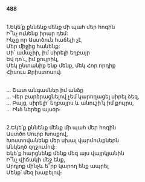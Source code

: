 **488**

\
1.Եկե՛ք քննենք մենք մի պահ մեր հոգին\
Ի՞նչ ունենք իրար դեմ:\
Ինչը որ Աստծուն հաճելի չէ,\
Մեր միջից հանենք:\
Մի՛ ամաչիր, իմ սիրելի եղբայր\
Եվ դո՛ւ, իմ քույրիկ,\
Մեկ ընտանիք ենք մենք, մեկ Հոր որդիք\
Հիսուս Քրիստոսով։

\
 ... Շատ անգամներ իմ անձը\
 ... Վեր բարձրացնելով չեմ կարողացել սիրել ձեզ,\
 ... Բայց, սիրելի՛ եղբայրս և անուշի՛կ իմ քույրս,\
 ... Ինձ ներեք այսօր։

\
2.Եկե՛ք քննենք մենք մի պահ մեր հոգին\
Աստծո Սուրբ Խոսքով,\
Խոստովանենք մեր սխալ վարմունքներն\
Անկեղծ զղջումով։\
Եկե՛ք հարցնենք մենք մեզ այս վայրկյանին\
Ի՞նչ վիճակի մեջ ենք,\
Արդյոք մինչև ե՞րբ կարող ենք ապրել\
Մենք՝ մեզ խաբելով։
